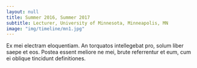 ```yaml
---
layout: null
title: Summer 2016, Summer 2017
subtitle: Lecturer, University of Minnesota, Minneapolis, MN
image: "img/timeline/mn1.jpg"
---
```

Ex mei electram eloquentiam. An torquatos intellegebat pro, solum liber saepe et eos. Postea essent meliore ne mei, brute referrentur et eum, cum ei oblique tincidunt definitiones.